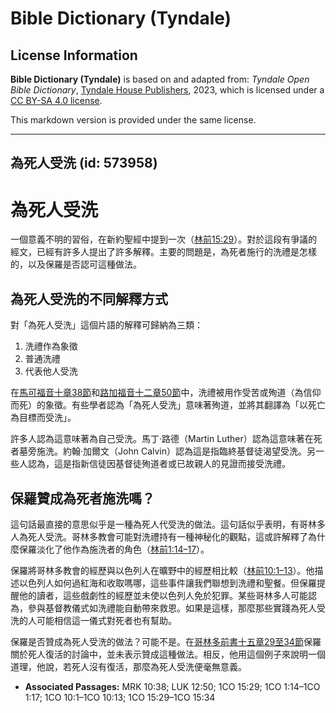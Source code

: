 # Bible Dictionary (Tyndale)

## License Information

**Bible Dictionary (Tyndale)** is based on and adapted from: _Tyndale Open Bible Dictionary_, [Tyndale House Publishers](https://tyndaleopenresources.com/), 2023, which is licensed under a [CC BY-SA 4.0 license](https://creativecommons.org/licenses/by-sa/4.0/legalcode.en).

This markdown version is provided under the same license.



--------------------------------

## 為死人受洗 (id: 573958)

為死人受洗
=====

一個意義不明的習俗，在新約聖經中提到一次（[林前15:29](https://ref.ly/1Cor15:29)）。對於這段有爭議的經文，已經有許多人提出了許多解釋。主要的問題是，為死者施行的洗禮是怎樣的，以及保羅是否認可這種做法。

為死人受洗的不同解釋方式
------------

對「為死人受洗」這個片語的解釋可歸納為三類：

1. 洗禮作為象徵
2. 普通洗禮
3. 代表他人受洗

在[馬可福音十章38節](https://ref.ly/Mark10:38)和[路加福音十二章50節](https://ref.ly/Luke12:50)中，洗禮被用作受苦或殉道（為信仰而死）的象徵。有些學者認為「為死人受洗」意味著殉道，並將其翻譯為「以死亡為目標而受洗」。

許多人認為這意味著為自己受洗。馬丁‧路德（Martin Luther）認為這意味著在死者墓旁施洗。約翰‧加爾文（John Calvin）認為這是指臨終基督徒渴望受洗。另一些人認為，這是指新信徒因基督徒殉道者或已故親人的見證而接受洗禮。

保羅贊成為死者施洗嗎？
-----------

這句話最直接的意思似乎是一種為死人代受洗的做法。這句話似乎表明，有哥林多人為死人受洗。哥林多教會可能對洗禮持有一種神秘化的觀點，這或許解釋了為什麼保羅淡化了他作為施洗者的角色（[林前1:14–17](https://ref.ly/1Cor1:14-1Cor1:17)）。

保羅將哥林多教會的經歷與以色列人在曠野中的經歷相比較（[林前10:1–13](https://ref.ly/1Cor10:1-1Cor10:13)）。他描述以色列人如何過紅海和收取嗎哪，這些事件讓我們聯想到洗禮和聖餐。但保羅提醒他的讀者，這些戲劇性的經歷並未使以色列人免於犯罪。某些哥林多人可能認為，參與基督教儀式如洗禮能自動帶來救恩。如果是這樣，那麼那些實踐為死人受洗的人可能相信這一儀式對死者也有幫助。

保羅是否贊成為死人受洗的做法？可能不是。在[哥林多前書十五章29至34節](https://ref.ly/1Cor15:29-1Cor15:34)保羅關於死人復活的討論中，並未表示贊成這種做法。相反，他用這個例子來說明一個道理，他說，若死人沒有復活，那麼為死人受洗便毫無意義。

* **Associated Passages:** MRK 10:38; LUK 12:50; 1CO 15:29; 1CO 1:14–1CO 1:17; 1CO 10:1–1CO 10:13; 1CO 15:29–1CO 15:34

